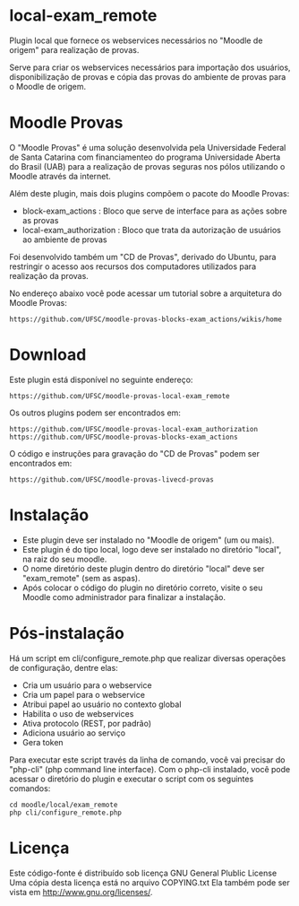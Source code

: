 local-exam_remote
=================

Plugin local que fornece os webservices necessários no "Moodle de origem" para realização de provas.

Serve para criar os webservices necessários para importação
dos usuários, disponibilização de provas e cópia das provas
do ambiente de provas para o Moodle de origem.


Moodle Provas
=============

O "Moodle Provas" é uma solução desenvolvida pela
Universidade Federal de Santa Catarina
com financiamenteo do programa Universidade Aberta do Brasil (UAB)
para a realização de provas seguras nos pólos utilizando
o Moodle através da internet.

Além deste plugin, mais dois plugins compõem o pacote do Moodle Provas:

* block-exam_actions : Bloco que serve de interface para as ações sobre as provas
* local-exam_authorization : Bloco que trata da autorização de usuários ao ambiente de provas

Foi desenvolvido também um "CD de Provas", derivado do Ubuntu, para
restringir o acesso aos recursos dos computadores utilizados
para realização da provas.

No endereço abaixo você pode acessar um tutorial sobre a
arquitetura do Moodle Provas:

    https://github.com/UFSC/moodle-provas-blocks-exam_actions/wikis/home

Download
========

Este plugin está disponível no seguinte endereço:

    https://github.com/UFSC/moodle-provas-local-exam_remote

Os outros plugins podem ser encontrados em:

    https://github.com/UFSC/moodle-provas-local-exam_authorization
    https://github.com/UFSC/moodle-provas-blocks-exam_actions

O código e instruções para gravação do "CD de Provas" podem ser encontrados em:

    https://github.com/UFSC/moodle-provas-livecd-provas

Instalação
==========

* Este plugin deve ser instalado no "Moodle de origem" (um ou mais).
* Este plugin é do tipo local, logo deve ser instalado no diretório "local", na raiz do seu moodle.
* O nome diretório deste plugin dentro do diretório "local" deve ser "exam_remote" (sem as aspas).
* Após colocar o código do plugin no diretório correto, visite o seu Moodle como administrador para finalizar a instalação.

Pós-instalação
==============

Há um script em cli/configure_remote.php que realizar diversas operações de configuração, dentre elas:

* Cria um usuário para o webservice
* Cria um papel para o webservice
* Atribui papel ao usuário no contexto global
* Habilita o uso de webservices
* Ativa protocolo (REST, por padrão)
* Adiciona usuário ao serviço
* Gera token

Para executar este script través da linha de comando, você vai precisar do "php-cli" (php command line interface).
Com o php-cli instalado, você pode acessar o diretório do plugin e executar o script com os seguintes comandos:

    cd moodle/local/exam_remote
    php cli/configure_remote.php


Licença
=======

Este código-fonte é distribuído sob licença GNU General Plublic License
Uma cópia desta licença está no arquivo COPYING.txt
Ela também pode ser vista em <http://www.gnu.org/licenses/>.
